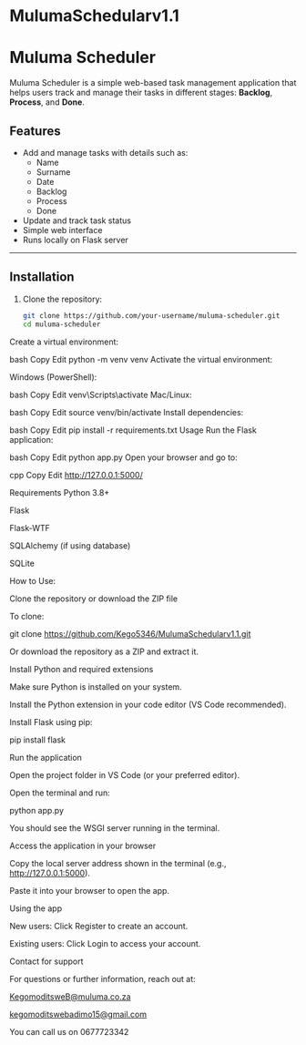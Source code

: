 ﻿# MulumaSchedularv1.1
 # Muluma Scheduler

Muluma Scheduler is a simple web-based task management application that helps users track and manage their tasks in different stages: **Backlog**, **Process**, and **Done**.  

## Features
- Add and manage tasks with details such as:
  - Name
  - Surname
  - Date
  - Backlog
  - Process
  - Done
- Update and track task status
- Simple web interface
- Runs locally on Flask server

---

## Installation

1. Clone the repository:
   ```bash
   git clone https://github.com/your-username/muluma-scheduler.git
   cd muluma-scheduler
Create a virtual environment:

bash
Copy
Edit
python -m venv venv
Activate the virtual environment:

Windows (PowerShell):

bash
Copy
Edit
venv\Scripts\activate
Mac/Linux:

bash
Copy
Edit
source venv/bin/activate
Install dependencies:

bash
Copy
Edit
pip install -r requirements.txt
Usage
Run the Flask application:

bash
Copy
Edit
python app.py
Open your browser and go to:

cpp
Copy
Edit
http://127.0.0.1:5000/

Requirements
Python 3.8+

Flask

Flask-WTF

SQLAlchemy (if using database)

SQLite

How to Use:

Clone the repository or download the ZIP file

To clone:

git clone https://github.com/Kego5346/MulumaSchedularv1.1.git


Or download the repository as a ZIP and extract it.

Install Python and required extensions

Make sure Python is installed on your system.

Install the Python extension in your code editor (VS Code recommended).

Install Flask using pip:

pip install flask


Run the application

Open the project folder in VS Code (or your preferred editor).

Open the terminal and run:

python app.py


You should see the WSGI server running in the terminal.

Access the application in your browser

Copy the local server address shown in the terminal (e.g., http://127.0.0.1:5000).

Paste it into your browser to open the app.

Using the app

New users: Click Register to create an account.

Existing users: Click Login to access your account.

Contact for support

For questions or further information, reach out at:

KegomoditsweB@muluma.co.za

kegomoditswebadimo15@gmail.com

You can call us on 0677723342

